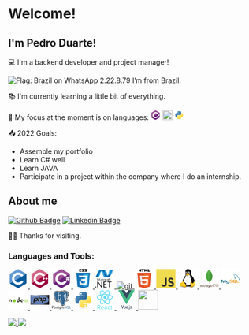 # Welcome!

 

## I'm Pedro Duarte!

 

💻 I'm a backend developer and project manager!

<img src="https://emojipedia-us.s3.dualstack.us-west-1.amazonaws.com/thumbs/160/whatsapp/326/flag-brazil_1f1e7-1f1f7.png" srcset="https://emojipedia-us.s3.dualstack.us-west-1.amazonaws.com/thumbs/320/whatsapp/326/flag-brazil_1f1e7-1f1f7.png 2x" alt="Flag: Brazil on WhatsApp 2.22.8.79" 
     width="20" height="20" 
      > I’m from Brazil.

:books: I'm currently learning a little bit of everything.

🎯 My focus at the moment is on languages: <img src="https://raw.githubusercontent.com/devicons/devicon/master/icons/csharp/csharp-original.svg" alt="csharp" width="20" height="20"/> <img src="https://cdn.jsdelivr.net/gh/devicons/devicon/icons/java/java-original-wordmark.svg" width="20" height="20" /> <img src="https://raw.githubusercontent.com/devicons/devicon/master/icons/python/python-original.svg" alt="python" width="20" height="20"/>

:outbox_tray: 2022 Goals:                           
- Assemble my portfolio
- Learn C# well
- Learn JAVA
- Participate in a project within the company where I do an internship.

## About me

[![Github Badge](https://img.shields.io/badge/-Github-000?style=flat-square&logo=Github&logoColor=white&link=LINK_GIT)](https://github.com/PedroD96) [![Linkedin Badge](https://img.shields.io/badge/-LinkedIn-blue?style=flat-square&logo=Linkedin&logoColor=white&link=https://www.linkedin.com/in/pedroduarte96/)](https://www.linkedin.com/in/pedroduarte96/)



👋🏻 Thanks for visiting.


<h3 align="left">Languages and Tools:</h3>
<p align="left"> <a href="https://www.cprogramming.com/" target="_blank" rel="noreferrer"> <img src="https://raw.githubusercontent.com/devicons/devicon/master/icons/c/c-original.svg" alt="c" width="40" height="40"/> </a> <a href="https://www.w3schools.com/cpp/" target="_blank" rel="noreferrer"> <img src="https://raw.githubusercontent.com/devicons/devicon/master/icons/cplusplus/cplusplus-original.svg" alt="cplusplus" width="40" height="40"/> </a> <a href="https://www.w3schools.com/cs/" target="_blank" rel="noreferrer"> <img src="https://raw.githubusercontent.com/devicons/devicon/master/icons/csharp/csharp-original.svg" alt="csharp" width="40" height="40"/> </a> <a href="https://www.w3schools.com/css/" target="_blank" rel="noreferrer"> <img src="https://raw.githubusercontent.com/devicons/devicon/master/icons/css3/css3-original-wordmark.svg" alt="css3" width="40" height="40"/> </a> <a href="https://dotnet.microsoft.com/" target="_blank" rel="noreferrer"> <img src="https://raw.githubusercontent.com/devicons/devicon/master/icons/dot-net/dot-net-original-wordmark.svg" alt="dotnet" width="40" height="40"/> </a> <a href="https://git-scm.com/" target="_blank" rel="noreferrer"> <img src="https://www.vectorlogo.zone/logos/git-scm/git-scm-icon.svg" alt="git" width="40" height="40"/> </a> <a href="https://www.w3.org/html/" target="_blank" rel="noreferrer"> <img src="https://raw.githubusercontent.com/devicons/devicon/master/icons/html5/html5-original-wordmark.svg" alt="html5" width="40" height="40"/> </a> <a href="https://developer.mozilla.org/en-US/docs/Web/JavaScript" target="_blank" rel="noreferrer"> <img src="https://raw.githubusercontent.com/devicons/devicon/master/icons/javascript/javascript-original.svg" alt="javascript" width="40" height="40"/> </a> <a href="https://www.linux.org/" target="_blank" rel="noreferrer"> <img src="https://raw.githubusercontent.com/devicons/devicon/master/icons/linux/linux-original.svg" alt="linux" width="40" height="40"/> </a> <a href="https://www.mongodb.com/" target="_blank" rel="noreferrer"> <img src="https://raw.githubusercontent.com/devicons/devicon/master/icons/mongodb/mongodb-original-wordmark.svg" alt="mongodb" width="40" height="40"/> </a> <a href="https://www.mysql.com/" target="_blank" rel="noreferrer"> <img src="https://raw.githubusercontent.com/devicons/devicon/master/icons/mysql/mysql-original-wordmark.svg" alt="mysql" width="40" height="40"/> </a> <a href="https://nodejs.org" target="_blank" rel="noreferrer"> <img src="https://raw.githubusercontent.com/devicons/devicon/master/icons/nodejs/nodejs-original-wordmark.svg" alt="nodejs" width="40" height="40"/> </a> <a href="https://www.php.net" target="_blank" rel="noreferrer"> <img src="https://raw.githubusercontent.com/devicons/devicon/master/icons/php/php-original.svg" alt="php" width="40" height="40"/> </a> <a href="https://www.postgresql.org" target="_blank" rel="noreferrer"> <img src="https://raw.githubusercontent.com/devicons/devicon/master/icons/postgresql/postgresql-original-wordmark.svg" alt="postgresql" width="40" height="40"/> </a> <a href="https://www.python.org" target="_blank" rel="noreferrer"> <img src="https://raw.githubusercontent.com/devicons/devicon/master/icons/python/python-original.svg" alt="python" width="40" height="40"/> </a> <a href="https://reactjs.org/" target="_blank" rel="noreferrer"> <img src="https://raw.githubusercontent.com/devicons/devicon/master/icons/react/react-original-wordmark.svg" alt="react" width="40" height="40"/> </a> <a href="https://vuejs.org/" target="_blank" rel="noreferrer"> <img src="https://raw.githubusercontent.com/devicons/devicon/master/icons/vuejs/vuejs-original-wordmark.svg" alt="vuejs" width="40" height="40"/> </a> <img src="https://cdn.jsdelivr.net/gh/devicons/devicon/icons/java/java-original-wordmark.svg" width="40" height="40" />
 </p>

<div>
<a href="https://github.com/PedroD96">
<img height="160em" src="https://github-readme-stats.vercel.app/api/top-langs/?username=PedroD96&layout=compact&langs_count=7&theme=highcontrast"/>
<img height="140em" src="https://github-readme-stats.vercel.app/api?username=PedroD96&show_icons=true&theme=highcontrast&include_all_commits=true&count_private=true"/>
</div>

